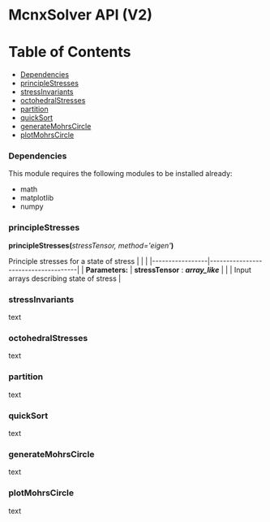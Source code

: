 # McnxSolver API (V2)

# Table of Contents
* [Dependencies](#dependencies)
* [principleStresses](#principlestresses)
* [stressInvariants](#stressinvariants)
* [octohedralStresses](#octohedralstresses)
* [partition](#partition)
* [quickSort](#quicksort)
* [generateMohrsCircle](#generagemohrscircle)
* [plotMohrsCircle](#plotmohrscircle)

### Dependencies

This module requires the following modules to be installed already:

* math
* matplotlib
* numpy

### principleStresses

**principleStresses(**_stressTensor, method='eigen'_**)**

Principle stresses for a state of stress
|                 |                                     |
|-----------------|-------------------------------------|
| **Parameters:** | **stressTensor** : __*array_like*__ |
| | Input arrays describing state of stress |

### stressInvariants

text

### octohedralStresses

text

### partition

text

### quickSort

text

### generateMohrsCircle

text

### plotMohrsCircle

text
